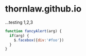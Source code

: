 # thornlaw.github.io

...testing 1,2,3


```javascript
function fancyAlert(arg) {
  if(arg) {
    $.facebox({div:'#foo'})
  }
}
```

